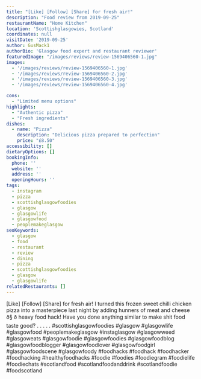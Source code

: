 ```yaml
---
title: "[Like] [Follow] [Share] for fresh air!"
description: "Food review from 2019-09-25"
restaurantName: "Home Kitchen"
location: 'Scottishglasgowies, Scotland'
coordinates: null
visitDate: '2019-09-25'
author: GusMack1
authorBio: 'Glasgow food expert and restaurant reviewer'
featuredImage: "/images/reviews/review-1569406560-1.jpg"
images:
  - '/images/reviews/review-1569406560-1.jpg'
  - '/images/reviews/review-1569406560-2.jpg'
  - '/images/reviews/review-1569406560-3.jpg'
  - '/images/reviews/review-1569406560-4.jpg'

cons:
  - "Limited menu options"
highlights:
  - "Authentic pizza"
  - "Fresh ingredients"
dishes:
  - name: "Pizza"
    description: "Delicious pizza prepared to perfection"
    price: "£8.50"
accessibility: []
dietaryOptions: []
bookingInfo:
  phone: ''
  website: ''
  address: ''
  openingHours: ''
tags:
  - instagram
  - pizza
  - scottishglasgowfoodies
  - glasgow
  - glasgowlife
  - glasgowfood
  - peoplemakeglasgow
seoKeywords:
  - glasgow
  - food
  - restaurant
  - review
  - dining
  - pizza
  - scottishglasgowfoodies
  - glasgow
  - glasgowlife
relatedRestaurants: []
---
```

[Like] [Follow] [Share] for fresh air!
I turned this frozen sweet chilli chicken pizza into a masterpiece last night by adding hunners of meat and cheese ð§ ð heavy food hack! Have you done anything similar to make shit food taste good? .
.
.
.
.
#scottishglasgowfoodies #glasgow #glasgowlife #glasgowfood #peoplemakeglasgow #instaglasgow #glasgowweed #glasgoweats #glasgowfoodie #glasgowfoodies #glasgowfoodblog #glasgowfoodblogger #glasgowfoodlover #glasgowfoodgirl #glasgowfoodscene #glasgowfoody #foodhacks #foodhack #foodhacker #foodhacking #healthyfoodhacks #foodie #foodies #foodiegram #foodielife #foodiechats #scotlandfood #scotlandfoodanddrink #scotlandfoodie #foodscotland
